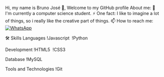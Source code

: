 Hi, my name is Bruno José 👋, Welcome to my GitHub profile
About me:
🌱 I'm currently a computer science student.
⚡ One fact: I like to imagine a lot of things, so i really like the creative part of things.
📫 How to reach me: [![WhatsApp](https://img.shields.io/badge/WhatsApp-25D366?style=for-the-badge&logo=whatsapp&logoColor=white)](https://wa.me/5581999676095)



🛠️ Skills
Languages
!Javascript&nbsp;
!Python&nbsp;

Development
!HTML5&nbsp;
!CSS3&nbsp;


Database
!MySQL&nbsp;

Tools and Technologies
!Git&nbsp;
